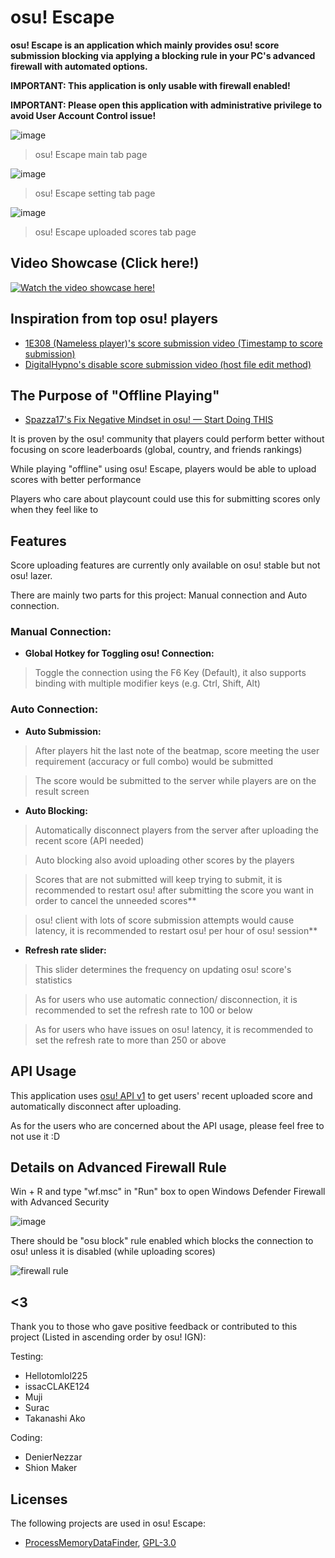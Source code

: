 # osu! Escape

 **osu! Escape is an application which mainly provides osu! score submission blocking via 
 applying a blocking rule in your PC's advanced firewall with automated options.**
 
  **IMPORTANT: This application is only usable with firewall enabled!**
  
  **IMPORTANT: Please open this application with administrative privilege to avoid User Account Control issue!**

![image](https://user-images.githubusercontent.com/73950784/149756068-e750bbf8-2455-4d0c-b3f3-57b94d075e2d.png)

> osu! Escape main tab page

![image](https://user-images.githubusercontent.com/73950784/149756035-25662238-675a-4099-aefe-c3133b4b9c06.png)

> osu! Escape setting tab page

![image](https://user-images.githubusercontent.com/73950784/149756659-55559a14-4c01-4728-8f5e-1911e3f68b2b.png)

> osu! Escape uploaded scores tab page
 
 ## Video Showcase (Click here!)

[![Watch the video showcase here!](http://i3.ytimg.com/vi/N0ui0FeIaPE/hqdefault.jpg)](https://www.youtube.com/watch?v=N0ui0FeIaPE&ab_channel=Koltay)
 
 ## Inspiration from top osu! players
 
 - [1E308 (Nameless player)'s score submission video (Timestamp to score submission)](https://www.youtube.com/watch?v=D7x7OXpUmss&t=647s&ab_channel=RoriSanbyaku) 
 - [DigitalHypno's disable score submission video (host file edit method)](https://www.youtube.com/watch?v=lusAZ1fiph8&ab_channel=DigitalHypno)
 
## The Purpose of "Offline Playing"
 
 - [Spazza17's Fix Negative Mindset in osu! — Start Doing THIS](https://www.youtube.com/watch?v=cEyVSiY9ohU&ab_channel=Spazza17)
 
 It is proven by the osu! community that players could perform better without focusing on score leaderboards (global, country, and friends rankings) 
 
 While playing "offline" using osu! Escape, players would be able to upload scores with better performance
 
 Players who care about playcount could use this for submitting scores only when they feel like to
 
 ## Features
 
 Score uploading features are currently only available on osu! stable but not osu! lazer.
 
 There are mainly two parts for this project: Manual connection and Auto connection.
 
 ### Manual Connection:
 
 - **Global Hotkey for Toggling osu! Connection:** 
 > Toggle the connection using the F6 Key (Default), it also supports binding with multiple modifier keys (e.g. Ctrl, Shift, Alt)

 ### Auto Connection:
 
 - **Auto Submission:** 
 > After players hit the last note of the beatmap, score meeting the user requirement (accuracy or full combo) would be submitted 
  
 > The score would be submitted to the server while players are on the result screen
 
 - **Auto Blocking:** 
 
 > Automatically disconnect players from the server after uploading the recent score (API needed)
 
 > Auto blocking also avoid uploading other scores by the players

 > Scores that are not submitted will keep trying to submit, it is recommended to restart osu! after submitting the score you want in order to cancel the unneeded scores**
 
 > osu! client with lots of score submission attempts would cause latency, it is recommended to restart osu! per hour of osu! session**
 
 - **Refresh rate slider:** 
 
 > This slider determines the frequency on updating osu! score's statistics
 
 > As for users who use automatic connection/ disconnection, it is recommended to set the refresh rate to 100 or below
 
 > As for users who have issues on osu! latency, it is recommended to set the refresh rate to more than 250 or above

## API Usage
 
 This application uses [osu! API v1](https://github.com/ppy/osu-api/wiki) to get users' recent uploaded score and automatically disconnect after uploading.
 
 As for the users who are concerned about the API usage, please feel free to not use it :D

## Details on Advanced Firewall Rule

Win + R and type "wf.msc" in "Run" box to open Windows Defender Firewall with Advanced Security

![image](https://user-images.githubusercontent.com/73950784/145205485-2d47cb8d-14a2-44d9-b534-e79efaf6cc9b.png)

There should be "osu block" rule enabled which blocks the connection to osu! unless it is disabled (while uploading scores)

![firewall rule](https://user-images.githubusercontent.com/73950784/145205745-baa4cc17-292f-4b01-a313-8fa8abc6add0.png)


## <3
 Thank you to those who gave positive feedback or contributed to this project (Listed in ascending order by osu! IGN):
 
 Testing: 
 - Hellotomlol225
 - issacCLAKE124
 - Muji
 - Surac
 - Takanashi Ako
 
 Coding: 
 - DenierNezzar
 - Shion Maker
 
 ## Licenses
 The following projects are used in osu! Escape:
 - [ProcessMemoryDataFinder](https://github.com/Piotrekol/ProcessMemoryDataFinder), [GPL-3.0](https://github.com/Piotrekol/ProcessMemoryDataFinder/blob/master/LICENSE)
